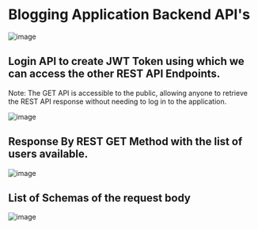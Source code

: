 # Blogging Application Backend API's
![image](https://github.com/nithish071/blogging-application-backend/assets/90445187/f415666b-a0ea-496a-b7ce-dd2fad322fc9)
## Login API to create JWT Token using which we can access the other REST API Endpoints.
Note: The GET API is accessible to the public, allowing anyone to retrieve the REST API response without needing to log in to the application.

![image](https://github.com/nithish071/blogging-application-backend/assets/90445187/a4fd5c90-8aa2-4fcf-b9df-1126197f253d)

## Response By REST GET Method with the list of users available.
![image](https://github.com/nithish071/blogging-application-backend/assets/90445187/c10913a0-2c0b-487b-8fc4-108be2fdfd11)

## List of Schemas of the request body
![image](https://github.com/nithish071/blogging-application-backend/assets/90445187/ffc50799-2901-4e6e-89a2-92a7e08d6821)

